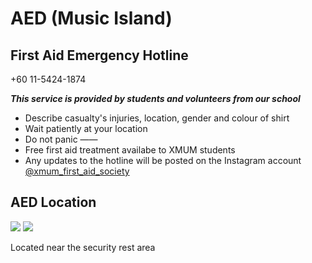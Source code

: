 # AED (Music Island)

## First Aid Emergency Hotline

+60 11-5424-1874

**_This service is provided by students and volunteers from our school_**

- Describe casualty's injuries, location, gender and colour of shirt
- Wait patiently at your location
- Do not panic
  ——
- Free first aid treatment availabe to XMUM students
- Any updates to the hotline will be posted on the Instagram account [@xmum_first_aid_society](https://www.instagram.com/xmum_first_aid_society/)

## AED Location

<div class="image-slide">
<img src="https://img.xmummap.com/AED%20%282%29.webp" />
<img src="https://img.xmummap.com/AED%20%283%29.webp" />
</div>

Located near the security rest area
